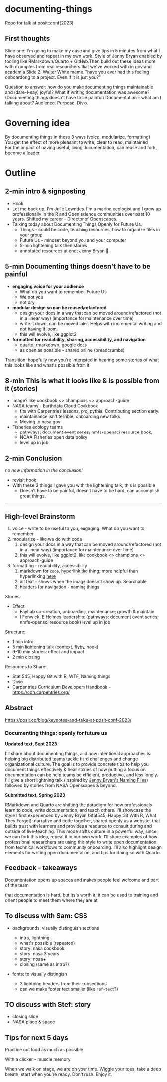 # documenting-things
Repo for talk at posit::conf(2023)

## First thoughts

Slide one: I'm going to make my case and give tips in 5 minutes from what I have observed and repeat in my own work. Style of Jenny Bryan enabled by tooling like RMarkdown/Quarto + GitHub.Then build out these ideas more with examples from real researchers that we've worked with in gov and academia
Slide 2: Walter White meme. "have you ever had this feeling onboardong to a project. Even if it is just you?"

Question to answer: how do you make documenting things maintainable and (dare-I-say) joyful?
What if writing documentation was awesome? (Documenting things doesn't have to be painful)
Documentation - what am I talking about? Audience. Purpose. Divio. 

# Governing idea

By documenting things in these 3 ways (voice, modularize, formatting)  
You get the effect of more pleasant to write, clear to read, maintained  
For the impact of having useful, living documentation, can reuse and fork, become a leader

# Outline 

## 2-min intro & signposting
- Hook
- Let me back up, I'm Julie Lowndes. I'm a marine ecologist and I grew up professionally in the R and Open science communities over past 10 years. Shifted my career - Director of Openscapes. 
- Talking today about Documenting Things Openly for Future Us.
  - Things - could be code, teaching resources, how to organize files in your group
  - Future Us - mindset beyond you and your computer
  - 5-min lightening talk then stories
  - annotated resources at end; Jenny Bryan 💙

## 5-min Documenting things doesn't have to be painful

- **engaging voice for your audience**
  - What do you want to remember. Future Us
  - We not you
  - not dry
- **modular design so can be reused/refactored**
  - design your docs in a way that can be moved around/refactored (not in a linear way) (importance for maintenance over time)
  - write it down, can be moved later. Helps with incremental writing and not having it loom.
  - this will evolve, like ggplot2
- **formatted for readability, sharing, accessibility, and navigation**
  - quarto, rmarkdown, google docs
  - as open as possible - shared online (breadcrumbs)

Transition: hopefully now you're interested in hearing some stories of what this looks like and what's possible from it

## 8-min This is what it looks like & is possible from it (stories)

- Image? like cookbook <> champions <> approach-guide
- NASA teams - Earthdata Cloud Cookbook
  - fits with Carpentries lessons, proj pythia. Contributing section early. 
  - maintainance isn't terrible; onboarding new folks
  - Moving to nasa.gov
- Fisheries ecology teams
  - pathways: document event series; nmfs-opensci resource book, 
  - NOAA Fisheries open data policy
  - level up in job

## 2-min Conclusion 
*no new information in the conclusion!*

- revisit hook
- With these 3 things I gave you with the lightening talk, this is possible
  - Doesn’t have to be painful, doesn’t have to be hard, can accomplish great things. 


***

## High-level Brainstorm 
1. voice - write to be useful to you, engaging. What do you want to remember
1. modularize - like we do with code
    1. design your docs in a way that can be moved around/refactored (not in a linear way) (importance for maintenance over time)
    2. this will evolve, like ggplot2, like cookbook <> champions <> approach-guide
1. formatting - readability, accessibility
    1. markdown for `code`, [hyperlink the thing](); more helpful than hyperlinking [here]()
    2. alt text - shows when the image doesn't show up. Searchable.
    3. headers for navigation - naming things

Stories: 
- Effect
  - FayLab co-creation, onboarding, maintenance; growth & maintain
  - I Fenwick, E Holmes leadership: (pathways: document event series; nmfs-opensci resource book) level up in job

Structure: 
- 1 min intro
- 5 min lightening talk (context, flyby, hook)
- 9-10 min stories: effect and impact
- 2 min closing

Resources to Share: 

- Stat 545, Happy Git with R, WTF, Naming things
- Divio
- Carpentries Curriculum Developers Handbook - https://cdh.carpentries.org/

## Abstract
https://posit.co/blog/keynotes-and-talks-at-posit-conf-2023/

### Documenting things: openly for future us

**Updated text, Sept 2023**

I'll share about documenting things, and how intentional approaches is helping big distributed teams tackle hard challenges and change organizational culture. The goal is to provide concrete tips to help you document things effectively & hear stories of how putting a focus on documentation can be help teams be efficient, productive, and less lonely. I'll give a short lightning talk (inspired by [Jenny Bryan's Naming Files](https://github.com/jennybc/how-to-name-files#how-to-name-files)) followed by stories from NASA Openscapes & beyond. 

**Submitted text, Spring 2023**

RMarkdown and Quarto are shifting the paradigm for how professionals learn to code, write documentation, and teach others. I'll showcase the style I first experienced by Jenny Bryan (Stat545, Happy Git With R, What They Forgot): narrative and code together, shared openly as a website, that builds trust with learners and provides a resource to consult during and outside of live-teaching. This mode shifts culture in a powerful way, since we can fork this idea, repeat it in our own work. I’ll share examples of how professional researchers are using this style to write open documentation, from technical workflows to community onboarding. I’ll also highlight design elements for writing open documentation, and tips for doing so with Quarto.


## Feedback - takeaways

Documentation opens up spaces and makes people feel welcome and part of the team

that documentation is hard, but its's worth it; it can be used to training and orient people to meet them where they are at

## To discuss with Sam: CSS

- backgrounds: visually distinguish sections
  - intro, lightning
  - what's possible (repeated)
  - story: nasa cookbook 
  - story: nasa 3 years
  - story: noaa+
  - closing (same as intro?)
  
- fonts: to visually distingish
  - 3 lightning headers from their subsections
  - can we make footer text smaller (like `ref-text`?)
  
  
## TO discuss with Stef: story

- closing slide
- NASA place & space

## Tips for next 5 days

Practice out loud as much as possible

With a clicker - muscle memory.

When we walk on stage, we are on your time. Wiggle your toes, take a deep breath, start when you're ready. Don't rush. Enjoy it. 